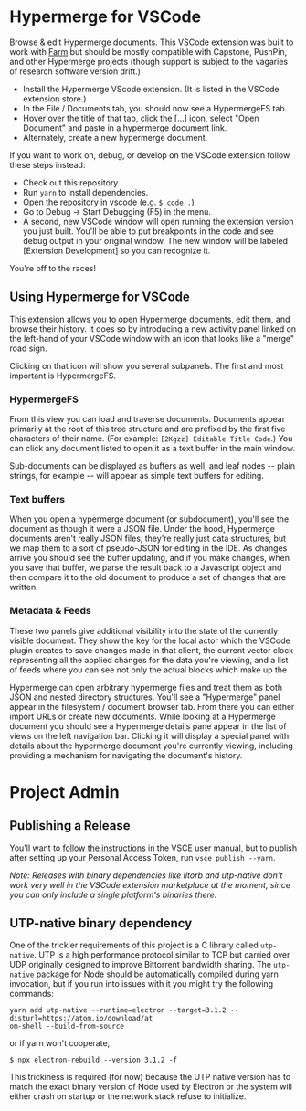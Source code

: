 # Hypermerge for VSCode

Browse & edit Hypermerge documents. This VSCode extension was built to work with [Farm][farm] but should be mostly compatible with Capstone, PushPin, and other Hypermerge projects (though support is subject to the vagaries of research software version drift.)

- Install the Hypermerge VScode extension. (It is listed in the VSCode extension store.)
- In the File / Documents tab, you should now see a HypermergeFS tab.
- Hover over the title of that tab, click the [...] icon, select "Open Document" and paste in a hypermerge document link.
- Alternately, create a new hypermerge document.

If you want to work on, debug, or develop on the VSCode extension follow these steps instead:

- Check out this repository.
- Run `yarn` to install dependencies.
- Open the repository in vscode (e.g. `$ code .`)
- Go to Debug -> Start Debugging (F5) in the menu.
- A second, new VSCode window will open running the extension version you just built. You'll be able to put breakpoints in the code and see debug output in your original window. The new window will be labeled \[Extension Development\] so you can recognize it.

You're off to the races!

## Using Hypermerge for VSCode

This extension allows you to open Hypermerge documents, edit them, and browse their history. It does so by introducing a new activity panel linked on the left-hand of your VSCode window with an icon that looks like a "merge" road sign.

Clicking on that icon will show you several subpanels. The first and most important is HypermergeFS.

### HypermergeFS

From this view you can load and traverse documents. Documents appear primarily at the root of this tree structure and are prefixed by the first five characters of their name. (For example: `[2Kgzz] Editable Title Code`.) You can click any document listed to open it as a text buffer in the main window.

Sub-documents can be displayed as buffers as well, and leaf nodes -- plain strings, for example -- will appear as simple text buffers for editing.

### Text buffers

When you open a hypermerge document (or subdocument), you'll see the document as though it were a JSON file. Under the hood, Hypermerge documents aren't really JSON files, they're really just data structures, but we map them to a sort of pseudo-JSON for editing in the IDE. As changes arrive you should see the buffer updating, and if you make changes, when you save that buffer, we parse the result back to a Javascript object and then compare it to the old document to produce a set of changes that are written.

### Metadata & Feeds

These two panels give additional visibility into the state of the currently visible document. They show the key for the local actor which the VSCode plugin creates to save changes made in that client, the current vector clock representing all the applied changes for the data you're viewing, and a list of feeds where you can see not only the actual blocks which make up the

Hypermerge can open arbitrary hypermerge files and treat them as both JSON and nested directory structures. You'll see a "Hypermerge" panel appear in the filesystem / document browser tab. From there you can either import URLs or create new documents. While looking at a Hypermerge document you should see a Hypermerge details pane appear in the list of views on the left navigation bar. Clicking it will display a special panel with details about the hypermerge document you're currently viewing, including providing a mechanism for navigating the document's history.

# Project Admin

## Publishing a Release

You'll want to [follow the instructions](https://code.visualstudio.com/docs/extensions/publish-extension) in the VSCE user manual, but to publish after setting up your Personal Access Token, run `vsce publish --yarn`.

*Note: Releases with binary dependencies like iltorb and utp-native don't work very well in the VSCode extension marketplace at the moment, since you can only include a single platform's binaries there.*

## UTP-native binary dependency

One of the trickier requirements of this project is a C library called `utp-native`. UTP is a high performance protocol similar to TCP but carried over UDP originally designed to improve Bittorrent bandwidth sharing. The `utp-native` package for Node should be automatically compiled during yarn invocation, but if you run into issues with it you might try the following commands:

```
yarn add utp-native --runtime=electron --target=3.1.2 --disturl=https://atom.io/download/at
om-shell --build-from-source
```

or if yarn won't cooperate,

```
$ npx electron-rebuild --version 3.1.2 -f
```

This trickiness is required (for now) because the UTP native version has to match the exact binary version of Node used by Electron or the system will either crash on startup or the network stack refuse to initialize.

[farm]: https://github.com/inkandswitch/farm
